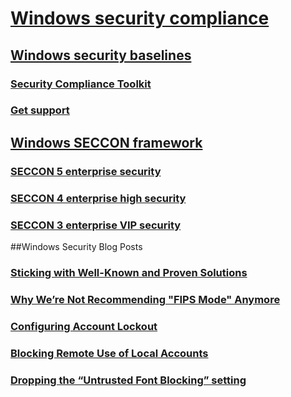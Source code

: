 # [Windows security compliance](windows-security-baselines/windows-security-compliance.md)

## [Windows security baselines](windows-security-baselines/windows-security-baselines.md)
### [Security Compliance Toolkit](windows-security-baselines/security-compliance-toolkit-10.md)
### [Get support](windows-security-baselines/get-support-for-security-baselines.md)
## [Windows SECCON framework](windows-security-baselines/windows-security-configuration-framework.md)
### [SECCON 5 enterprise security](windows-security-baselines/seccon-5-enterprise-security.md)
### [SECCON 4 enterprise high security](windows-security-baselines/seccon-4-high-enterprise-security.md)
### [SECCON 3 enterprise VIP security](windows-security-baselines/seccon-3-vip-enterprise-security.md)
##Windows Security Blog Posts
### [Sticking with Well-Known and Proven Solutions](windows-security-baselines/sticking-with-well-known-and-proven-solutions.md)
### [Why We’re Not Recommending "FIPS Mode" Anymore](windows-security-baselines/why-were-not-recommending-fips-mode-anymore.md)
### [Configuring Account Lockout](windows-security-baselines/configuring-account-lockout.md)
### [Blocking Remote Use of Local Accounts](windows-security-baselines/blocking-remote-use-of-local-accounts.md)
### [Dropping the “Untrusted Font Blocking” setting](windows-security-baselines/dropping-the-untrusted-font-blocking-setting.md)